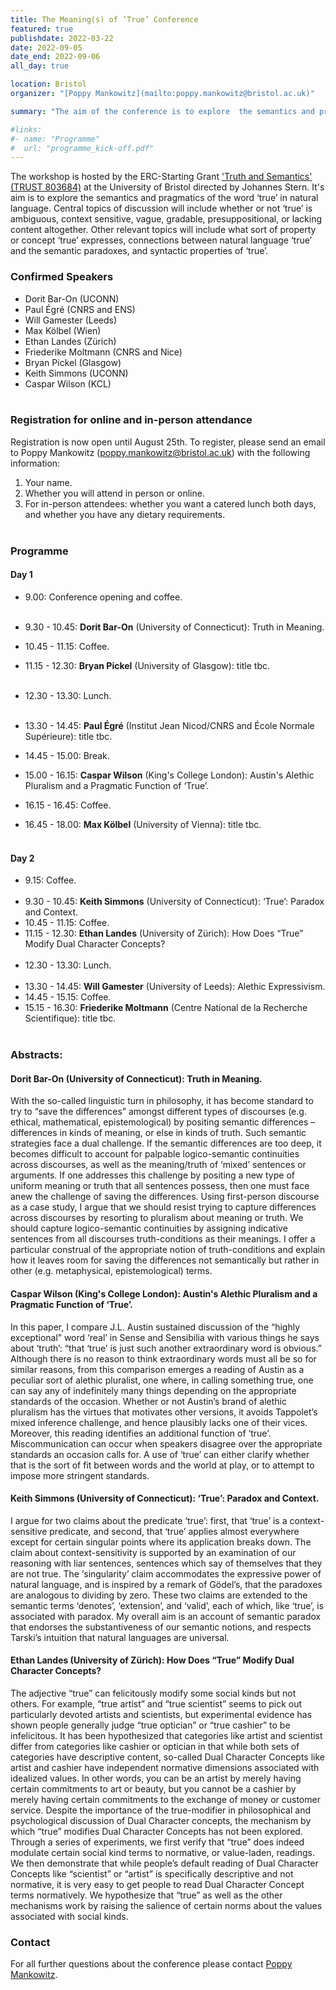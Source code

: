 ```yaml
---
title: The Meaning(s) of ‘True’ Conference
featured: true
publishdate: 2022-03-22
date: 2022-09-05
date_end: 2022-09-06
all_day: true

location: Bristol
organizer: "[Poppy Mankowitz](mailto:poppy.mankowitz@bristol.ac.uk)"

summary: "The aim of the conference is to explore  the semantics and pragmatics of the word ‘true’ in natural language. Central topics of discussion will include whether or not ‘true’ is ambiguous, context sensitive, vague, gradable, presuppositional, or lacking content altogether. Other relevant topics will include what sort of property or concept ‘true’ expresses, connections between natural language ‘true’ and the semantic paradoxes, and syntactic properties of ‘true’."

#links:
#- name: "Programme"
#  url: "programme_kick-off.pdf"
---
```



The workshop is hosted by the ERC-Starting Grant ['Truth and Semantics' (TRUST 803684)](/) at the University of Bristol directed by Johannes Stern. It's aim is to explore  the semantics and pragmatics of the word ‘true’ in natural language. Central topics of discussion will include whether or not ‘true’ is ambiguous, context sensitive, vague, gradable, presuppositional, or lacking content altogether. Other relevant topics will include what sort of property or concept ‘true’ expresses, connections between natural language ‘true’ and the semantic paradoxes, and syntactic properties of ‘true’.

### Confirmed Speakers
- Dorit Bar-On (UCONN)
- Paul Égré (CNRS and ENS)
- Will Gamester (Leeds)
- Max Kölbel (Wien)
- Ethan Landes (Zürich)
- Friederike Moltmann (CNRS and Nice)
- Bryan Pickel (Glasgow)
- Keith Simmons (UCONN)
- Caspar Wilson (KCL)
<br></br>

### Registration for online and in-person attendance
Registration is now open until August 25th. To register, please send an email to Poppy Mankowitz (poppy.mankowitz@bristol.ac.uk) with the following information:

1. Your name.
2. Whether you will attend in person or online.
3. For in-person attendees: whether you want a catered lunch both days, and whether you have any dietary requirements.
<br></br>


### Programme
#### Day 1
- 9.00: Conference opening and coffee.<br></br>

- 9.30 - 10.45: **Dorit Bar-On** (University of Connecticut): Truth in Meaning.

- 10.45 - 11.15: Coffee.

- 11.15 - 12.30: **Bryan Pickel** (University of Glasgow): title tbc.<br></br>
- 12.30 - 13.30: Lunch.<br></br>
- 13.30 - 14.45: **Paul Égré** (Institut Jean Nicod/CNRS and École Normale Supérieure): title tbc.
- 14.45 - 15.00: Break.
- 15.00 - 16.15: **Caspar Wilson** (King's College London): Austin's Alethic Pluralism and a Pragmatic Function of ‘True’.
- 16.15 - 16.45: Coffee.
- 16.45 - 18.00: **Max Kölbel** (University of Vienna): title tbc.<br></br>

#### Day 2
- 9.15: Coffee.<br></br>
- 9.30 - 10.45: **Keith Simmons** (University of Connecticut): ‘True’: Paradox and Context.
- 10.45 - 11.15: Coffee.
- 11.15 - 12.30: **Ethan Landes** (University of Zürich): How Does “True” Modify Dual Character Concepts?<br></br>
- 12.30 - 13.30: Lunch.<br></br>
- 13.30 - 14.45: **Will Gamester** (University of Leeds): Alethic Expressivism.
- 14.45 - 15.15: Coffee.
- 15.15 - 16.30: **Friederike Moltmann** (Centre National de la Recherche Scientifique): title tbc.
<br></br>

### Abstracts:

#### Dorit Bar-On (University of Connecticut): Truth in Meaning.
With the so-called linguistic turn in philosophy, it has become standard to try to “save the differences” amongst different types of discourses (e.g. ethical, mathematical, epistemological) by positing semantic differences – differences in kinds of meaning, or else in kinds of truth. Such semantic strategies face a dual challenge. If the semantic differences are too deep, it becomes difficult to account for palpable logico-semantic continuities across discourses, as well as the meaning/truth of ‘mixed’ sentences or arguments. If one addresses this challenge by positing a new type of uniform meaning or truth that all sentences possess, then one must face anew the challenge of saving the differences. Using first-person discourse as a case study, I argue that we should resist trying to capture differences across discourses by resorting to pluralism about meaning or truth. We should capture logico-semantic continuities by assigning indicative sentences from all discourses truth-conditions as their meanings. I offer a particular construal of the appropriate notion of truth-conditions and explain how it leaves room for saving the differences not semantically but rather in other (e.g. metaphysical, epistemological) terms.

#### Caspar Wilson (King's College London): Austin's Alethic Pluralism and a Pragmatic Function of ‘True’.
In this paper, I compare J.L. Austin sustained discussion of the “highly exceptional” word ‘real’ in Sense and Sensibilia with various things he says about ‘truth’: “that ‘true’ is just such another extraordinary word is obvious.” Although there is no reason to think extraordinary words must all be so for similar reasons, from this comparison emerges a reading of Austin as a peculiar sort of alethic pluralist, one where, in calling something true, one can say any of indefinitely many things depending on the appropriate standards of the occasion. Whether or not Austin’s brand of alethic pluralism has the virtues that motivates other versions, it avoids Tappolet’s mixed inference challenge, and hence plausibly lacks one of their vices.
Moreover, this reading identifies an additional function of ‘true’. Miscommunication can occur when speakers disagree over the appropriate standards an occasion calls for. A use of ‘true’ can either clarify whether that is the sort of fit between words and the world at play, or to attempt to impose more stringent standards.   

#### Keith Simmons (University of Connecticut): ‘True’: Paradox and Context.
I argue for two claims about the predicate ‘true’: first, that ‘true’ is a context-sensitive predicate, and second, that ‘true’ applies almost everywhere except for certain singular points where its application breaks down. The claim about context-sensitivity is supported by an examination of our reasoning with liar sentences, sentences which say of themselves that they are not true. The ‘singularity’ claim accommodates the expressive power of natural language, and is inspired by a remark of Gödel’s, that the paradoxes are analogous to dividing by zero. These two claims are extended to the semantic terms ‘denotes’, ‘extension’, and ‘valid’, each of which, like ‘true’, is associated with paradox. My overall aim is an account of semantic paradox that endorses the substantiveness of our semantic notions, and respects Tarski’s intuition that natural languages are universal.  

#### Ethan Landes (University of Zürich): How Does “True” Modify Dual Character Concepts?
The adjective “true” can felicitously modify some social kinds but not others. For example, “true artist” and “true scientist” seems to pick out particularly devoted artists and scientists, but experimental evidence has shown people generally judge “true optician” or “true cashier” to be infelicitous. It has been hypothesized that categories like artist and scientist differ from categories like cashier or optician in that while both sets of categories have descriptive content, so-called Dual Character Concepts like artist and cashier have independent normative dimensions associated with idealized values. In other words, you can be an artist by merely having certain commitments to art or beauty, but you cannot be a cashier by merely having certain commitments to the exchange of money or customer service.
Despite the importance of the true-modifier in philosophical and psychological discussion of Dual Character concepts, the mechanism by which “true” modifies Dual Character Concepts has not been explored. Through a series of experiments, we first verify that “true” does indeed modulate certain social kind terms to normative, or value-laden, readings. We then demonstrate that while people’s default reading of Dual Character Concepts like “scientist” or “artist” is specifically descriptive and not normative, it is very easy to get people to read Dual Character Concept terms normatively. We hypothesize that “true” as well as the other mechanisms work by raising the salience of certain norms about the values associated with social kinds.

### Contact
For all further questions about the conference please contact [Poppy Mankowitz](mailto:poppy.mankowitz@bristol.ac.uk).
